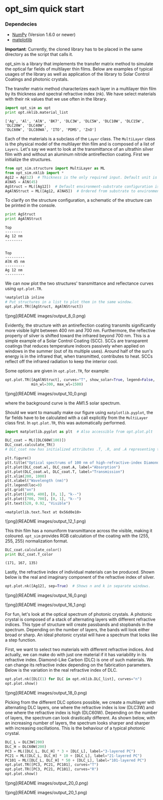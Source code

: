 
# opt_sim quick start

### Dependecies

- [NumPy](http://www.numpy.org/) (Version 1.6.0 or newer)
- [matplotlib](http://matplotlib.org/)

**Important**: Currently, the cloned library has to be placed in the same directory as the script that calls it.

opt_sim is a library that implements the transfer matrix method to simulate the optical far fields of multilayer thin films. Below are examples of typical usages of the library as well as application of the library to Solar Control Coatings and photonic crystals.

The transfer matrix method characterizes each layer in a multilayer thin film by its thickness and spectral refractive index (nk). We have select materials with their nk values that we use often in the library.


```python
import opt_sim as opt
print opt.nklib.material_list
```

    ['Ag', 'Al', 'AlN', 'BK7', 'DLC3W', 'DLC5W', 'DLC10W', 'DLC15W', 'DLC20W', 'DLC40W',
    'DLC60W', 'DLC80WA', 'ITO', 'PDMS', 'ZnO']
    

Each of the materials is a subclass of the `Layer` class. The `MultiLayer` class is the physical model of the multilayer thin film and is composed of a list of `Layers`. Let's say we want to look at the transmittance of an ultrathin silver film with and without an aluminum nitride antireflection coating. First we initialize the structures.


```python
from opt_sim.structure import MultiLayer as ML
from opt_sim.nklib import *
Ag12 = Ag(12)  # Thickness is the only required input. Default unit is nanometer.
AlN45 = AlN(45)
AgStruct = ML([Ag12])  # Default environment-substrate configuration is air-glass.
AgAlNStruct = ML([Ag12, AlN45])  # Ordered from substrate to environment.
```

To clarify on the structure configuration, a schematic of the structure can be printed in the console.


```python
print AgStruct
print AgAlNStruct
```

    
    Top
    --------
    Ag 12 nm
    --------
    
    
    Top
    ---------
    AlN 45 nm
    ---------
    Ag 12 nm
    ---------
    
    

We can now plot the two structures' transmittance and reflectance curves using `opt.plot.TR`.


```python
%matplotlib inline
# Put structures in a list to plot them in the same window.
opt.plot.TR([AgStruct, AgAlNStruct])
```


![png](README images/output_8_0.png)


Evidently, the structure with an antireflection coating transmits significantly more visible light between 400 nm and 700 nm. Furthermore, the reflective property of silver is shifted toward the infrared beyond 700 nm. This is a simple example of a Solar Control Coating (SCC). SCCs are transparent coatings that reduces temperature indoors passively when applied on windows in the summer (out of its multiple uses). Around half of the sun's energy is in the infrared that, when transmitted, contributes to heat. SCCs reflect off the infrared radiation to keep the interior cool.

Some options are given in `opt.plot.TR`, for example:


```python
opt.plot.TR([AgAlNStruct], curves="T", show_solar=True, legend=False,
            min_wl=300, max_wl=1500)
```


![png](README images/output_10_0.png)


where the background curve is the AM1.5 solar spectrum.

Should we want to manually make our figure using `matplotlib.pyplot`, the far fields have to be calculated with a call explicitly from the `MultiLayer` class first. In `opt.plot.TR`, this was automatically performed.


```python
import matplotlib.pyplot as plt  # Also accessible from opt.plot.plt

DLC_coat = ML([DLC60W(100)])
DLC_coat.calculate_TR()
# DLC_coat now has initialized attributes .T, .R, and .A representing the far fields.

plt.figure()
plt.title("Optical spectrums of 100 nm of high-refractive-index Diamond-Like Carbon")
plt.plot(DLC_coat.wl, DLC_coat.A, label="Absorption")
plt.plot(DLC_coat.wl, DLC_coat.T, label="Transmission")
plt.xlim(200, 1000)
plt.xlabel("Wavelength (nm)")
plt.legend(loc=0)
plt.grid("on")
plt.plot([400, 400], [0, 1], "k--")
plt.plot([700, 700], [0, 1], "k--")
plt.text(520, 0.92, "Visible")
```




    <matplotlib.text.Text at 0x56d0e10>




![png](README images/output_12_1.png)


This thin film has a nonuniform transmittance across the visible, making it coloured. `opt_sim` provides RGB calculation of the coating with the (255, 255, 255) normalization format.


```python
DLC_coat.calculate_color()
print DLC_coat.T_color
```

    (171, 167, 135)
    

Lastly, the refractive index of individual materials can be produced. Shown below is the real and imaginary component of the refractive index of silver.


```python
opt.plot.nk([Ag12], sep=True)  # Shows n and k in separate windows.
```


![png](README images/output_16_0.png)



![png](README images/output_16_1.png)


For fun, let's look at the optical spectrum of photonic crystals. A photonic crystal is composed of a stack of alternating layers with different refractive indices. This type of structure will create passbands and stopbands in the spectrum. Depending on the number of layers, the bands will look either broad or sharp. An ideal photonic crystal will have a spectrum that looks like a step function.

First, we want to select two materials with different refractive indices. And actually, we can make do with just one material if it has variability in its refractive index. Diamond-Like Carbon (DLC) is one of such materials. We can change its refractive index depending on the fabrication parameters. Below is the variation in the real refractive index of DLC.


```python
opt.plot.nk([DLC(1) for DLC in opt.nklib.DLC_list], curves="n")
opt.plot.show()
```


![png](README images/output_18_0.png)


Picking from the different DLC options possible, we create a multilayer with alternating DLC layers, one where the refractive index is low (DLC3W) and one where the refractive index is high (DLC60W). Depending on the number of layers, the spectrum can look drastically different. As shown below, with an increasing number of layers, the spectrum looks sharper and sharper with increasing oscillations. This is the behaviour of a typical photonic crystal.


```python
DLC_L = DLC3W(200)
DLC_H = DLC60W(200)
PC3 = ML([DLC_L, DLC_H] * 3 + [DLC_L], label="3-layered PC")
PC21 = ML([DLC_L, DLC_H] * 10 + [DLC_L], label="21-layered PC")
PC101 = ML([DLC_L, DLC_H] * 50 + [DLC_L], label="101-layered PC")
opt.plot.TR([PC3, PC21, PC101], curves="T")
opt.plot.TR([PC3, PC21, PC101], curves="R")
opt.plot.show()
```


![png](README images/output_20_0.png)



![png](README images/output_20_1.png)



```python

```
